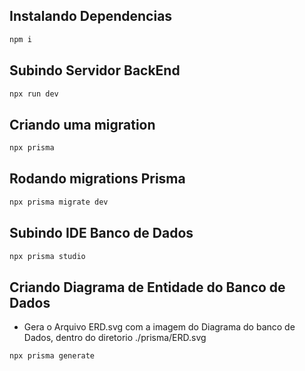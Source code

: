 ## Instalando Dependencias
```bash
npm i
```

## Subindo Servidor BackEnd
```bash
npx run dev
```

## Criando uma migration
```bash
npx prisma
```

## Rodando migrations Prisma
```bash
npx prisma migrate dev
```

## Subindo IDE Banco de Dados
```bash
npx prisma studio
```

## Criando Diagrama de Entidade do Banco de Dados
- Gera o Arquivo ERD.svg com a imagem do Diagrama do banco de Dados, dentro do diretorio ./prisma/ERD.svg
```bash
npx prisma generate
```